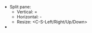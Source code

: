 - Split pane:
  - Vertical: <C-Space> =
  - Horizontal: <C-Space> -
  - Resize: <C-S-Left/Right/Up/Down>
- 
